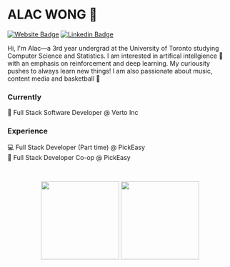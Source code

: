 # ALAC WONG 🌙 
[![Website Badge](https://img.shields.io/badge/-Website-black?style=flat&logo=github&logoColor=white&link=https://alacwong.com/)](https://alacwong.com)
[![Linkedin Badge](https://img.shields.io/badge/-LinkedIn-blue?style=flat&logo=Linkedin&logoColor=white&link=https://www.linkedin.com/in/alacwong/)](https://www.linkedin.com/in/alacwong/)

Hi, I'm Alac—a 3rd year undergrad at the University of Toronto studying Computer Science and Statistics. I am interested in artifical intellgience 🧠 with an emphasis on reinforcement and deep learning. My curiousity pushes to always learn new things! I am also passionate about music, content media and basketball 🏀 

### Currently
🏥 Full Stack Software Developer @ Verto Inc <br />

### Experience
💻 Full Stack Developer (Part time) @ PickEasy <br />
🥘 Full Stack Developer Co-op @ PickEasy <br />

<br>
<p align=center>
  <img height=175 align="center" src="https://github-readme-stats.vercel.app/api?username=alacwong&show_icons=true&theme=dracula">
  <img height=175 align="center" src="https://github-readme-stats.vercel.app/api/top-langs/?username=alacwong&langs_count=8&layout=compact" />
</p>
<br/>
